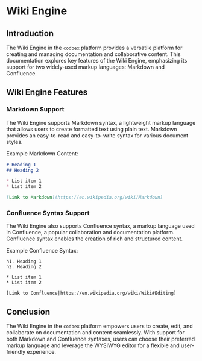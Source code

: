 # Wiki Engine

## Introduction

The Wiki Engine in the `codbex` platform provides a versatile platform for creating and managing documentation and collaborative content. This documentation explores key features of the Wiki Engine, emphasizing its support for two widely-used markup languages: Markdown and Confluence.

## Wiki Engine Features

### Markdown Support

The Wiki Engine supports Markdown syntax, a lightweight markup language that allows users to create formatted text using plain text. Markdown provides an easy-to-read and easy-to-write syntax for various document styles.

Example Markdown Content:

```markdown
# Heading 1
## Heading 2

* List item 1
* List item 2

[Link to Markdown](https://en.wikipedia.org/wiki/Markdown)
```

### Confluence Syntax Support

The Wiki Engine also supports Confluence syntax, a markup language used in Confluence, a popular collaboration and documentation platform. Confluence syntax enables the creation of rich and structured content.

Example Confluence Syntax:

```confluence
h1. Heading 1
h2. Heading 2

* List item 1
* List item 2

[Link to Confluence|https://en.wikipedia.org/wiki/Wiki#Editing]
```

## Conclusion

The Wiki Engine in the `codbex` platform empowers users to create, edit, and collaborate on documentation and content seamlessly. With support for both Markdown and Confluence syntaxes, users can choose their preferred markup language and leverage the WYSIWYG editor for a flexible and user-friendly experience.

